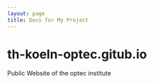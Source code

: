 ```yaml
---
layout: page
title: Docs for My Project
---
```


# th-koeln-optec.gitub.io
Public Website of the optec institute
